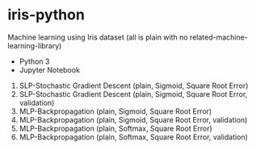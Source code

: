 # iris-python
Machine learning using Iris dataset (all is plain with no related-machine-learning-library)
- Python 3
- Jupyter Notebook

1. SLP-Stochastic Gradient Descent (plain, Sigmoid, Square Root Error)
2. SLP-Stochastic Gradient Descent (plain, Sigmoid, Square Root Error, validation)
3. MLP-Backpropagation (plain, Sigmoid, Square Root Error)
4. MLP-Backpropagation (plain, Sigmoid, Square Root Error, validation)
5. MLP-Backpropagation (plain, Softmax, Square Root Error)
6. MLP-Backpropagation (plain, Softmax, Square Root Error, validation)
